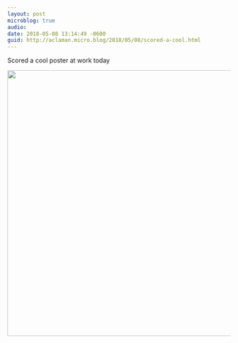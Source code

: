 ```yaml
---
layout: post
microblog: true
audio: 
date: 2018-05-08 13:14:49 -0600
guid: http://aclaman.micro.blog/2018/05/08/scored-a-cool.html
---
```

Scored a cool poster at work today

<img src="http://micro.alexclaman.com/uploads/2018/ade90ae63c.jpg" width="600" height="600" />
